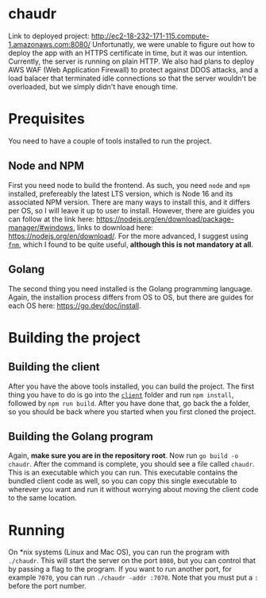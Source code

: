 # chaudr

Link to deployed project: http://ec2-18-232-171-115.compute-1.amazonaws.com:8080/
Unfortunatly, we were unable to figure out how to deploy the app with an HTTPS certificate in time, but it was our intention. Currently, the server is running on plain HTTP. We also had plans to deploy AWS WAF (Web Application Firewall) to protect against DDOS attacks, and a load balacer that terminated idle connections so that the server wouldn't be overloaded, but we simply didn't have enough time.

# Prequisites

You need to have a couple of tools installed to run the project.

## Node and NPM

First you need node to build the frontend. As such, you need `node` and `npm` installed, prefereably the latest LTS version, which is Node 16 and its associated NPM version. There are many ways to install this, and it differs per OS, so I will leave it up to user to install. However, there are giuides you can follow at the link here: https://nodejs.org/en/download/package-manager/#windows, links to download here: https://nodejs.org/en/download/. For the more advanced, I suggest using [`fnm`](https://github.com/Schniz/fnm), which I found to be quite useful, **although this is not mandatory at all**.

## Golang

The second thing you need installed is the Golang programming language. Again, the installion process differs from OS to OS, but there are guides for each OS here: https://go.dev/doc/install.

# Building the project

## Building the client

After you have the above tools installed, you can build the project. The first thing you have to do is go into the [`client`](https://github.com/Velocityofpie/chaudr/tree/main/client) folder and run `npm install`, followed by `npm run build`. After you have done that, go back the a folder, so you should be back where you started when you first cloned the project.

## Building the Golang program

Again, **make sure you are in the repository root**. Now run `go build -o chaudr`. After the command is complete, you should see a file called `chaudr`. This is an executable which you can run. This executable contains the bundled client code as well, so you can copy this single executable to wherever you want and run it without worrying about moving the client code to the same location.

# Running

On \*nix systems (Linux and Mac OS), you can run the program with `./chaudr`. This will start the server on the port `8080`, but you can control that by passing a flag to the program. If you want to run another port, for example `7070`, you can run `./chaudr -addr :7070`. Note that you must put a `:` before the port number.
